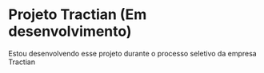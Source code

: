 # Projeto Tractian (Em desenvolvimento)
Estou desenvolvendo esse projeto durante o processo seletivo da empresa Tractian
